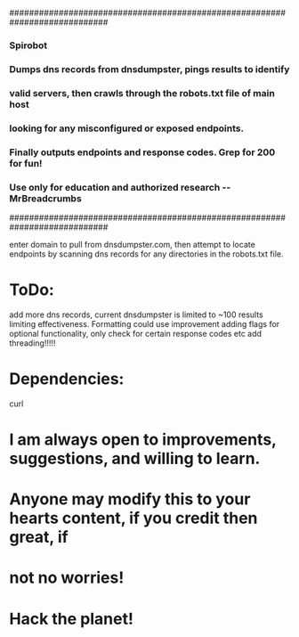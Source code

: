 ############################################################################
###                               Spirobot                               ###
###    Dumps dns records from dnsdumpster, pings results to identify     ###
### valid servers, then crawls through the robots.txt file of main host  ###
###      looking for any misconfigured or exposed endpoints.             ###
### Finally outputs endpoints and response codes. Grep for 200 for fun!  ###
###    Use only for education and authorized research -- MrBreadcrumbs   ###
############################################################################

enter domain to pull from dnsdumpster.com, then attempt to locate endpoints by
scanning dns records for any directories in the robots.txt file.

# ToDo:
add more dns records, current dnsdumpster is limited to ~100 results limiting 
effectiveness. 
Formatting could use improvement
adding flags for optional functionality, only check for certain response codes etc
add threading!!!!!

# Dependencies:
curl

# I am always open to improvements, suggestions, and willing to learn.
# Anyone may modify this to your hearts content, if you credit then great, if
# not no worries!

# Hack the planet!
